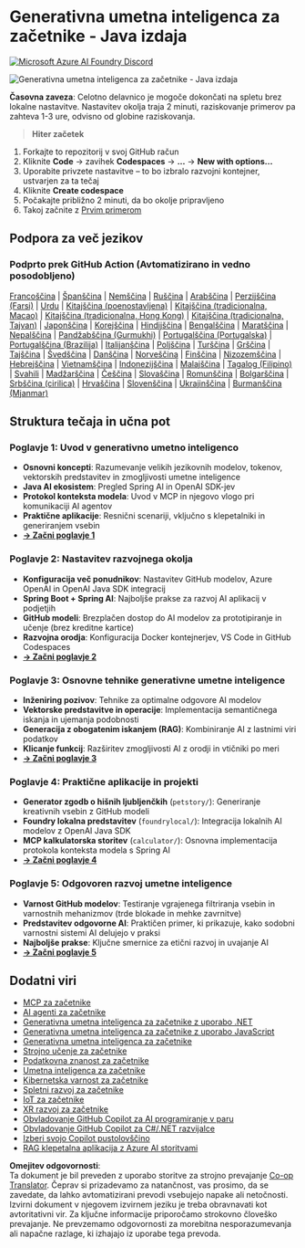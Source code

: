 <!--
CO_OP_TRANSLATOR_METADATA:
{
  "original_hash": "90ac762d40c6db51b8081cdb3e49e9db",
  "translation_date": "2025-08-07T11:23:00+00:00",
  "source_file": "README.md",
  "language_code": "sl"
}
-->
# Generativna umetna inteligenca za začetnike - Java izdaja
[![Microsoft Azure AI Foundry Discord](https://dcbadge.limes.pink/api/server/ByRwuEEgH4)](https://discord.com/invite/ByRwuEEgH4)

![Generativna umetna inteligenca za začetnike - Java izdaja](../../translated_images/beg-genai-series.8b48be9951cc574c25f8a3accba949bfd03c2f008e2c613283a1b47316fbee68.sl.png)

**Časovna zaveza**: Celotno delavnico je mogoče dokončati na spletu brez lokalne nastavitve. Nastavitev okolja traja 2 minuti, raziskovanje primerov pa zahteva 1-3 ure, odvisno od globine raziskovanja.

> **Hiter začetek**

1. Forkajte to repozitorij v svoj GitHub račun
2. Kliknite **Code** → zavihek **Codespaces** → **...** → **New with options...**
3. Uporabite privzete nastavitve – to bo izbralo razvojni kontejner, ustvarjen za ta tečaj
4. Kliknite **Create codespace**
5. Počakajte približno 2 minuti, da bo okolje pripravljeno
6. Takoj začnite z [Prvim primerom](./02-SetupDevEnvironment/README.md#step-2-create-a-github-personal-access-token)

## Podpora za več jezikov

### Podprto prek GitHub Action (Avtomatizirano in vedno posodobljeno)

[Francoščina](../fr/README.md) | [Španščina](../es/README.md) | [Nemščina](../de/README.md) | [Ruščina](../ru/README.md) | [Arabščina](../ar/README.md) | [Perzijščina (Farsi)](../fa/README.md) | [Urdu](../ur/README.md) | [Kitajščina (poenostavljena)](../zh/README.md) | [Kitajščina (tradicionalna, Macao)](../mo/README.md) | [Kitajščina (tradicionalna, Hong Kong)](../hk/README.md) | [Kitajščina (tradicionalna, Tajvan)](../tw/README.md) | [Japonščina](../ja/README.md) | [Korejščina](../ko/README.md) | [Hindijščina](../hi/README.md) | [Bengalščina](../bn/README.md) | [Maratščina](../mr/README.md) | [Nepalščina](../ne/README.md) | [Pandžabščina (Gurmukhi)](../pa/README.md) | [Portugalščina (Portugalska)](../pt/README.md) | [Portugalščina (Brazilija)](../br/README.md) | [Italijanščina](../it/README.md) | [Poljščina](../pl/README.md) | [Turščina](../tr/README.md) | [Grščina](../el/README.md) | [Tajščina](../th/README.md) | [Švedščina](../sv/README.md) | [Danščina](../da/README.md) | [Norveščina](../no/README.md) | [Finščina](../fi/README.md) | [Nizozemščina](../nl/README.md) | [Hebrejščina](../he/README.md) | [Vietnamščina](../vi/README.md) | [Indonezijščina](../id/README.md) | [Malajščina](../ms/README.md) | [Tagalog (Filipino)](../tl/README.md) | [Svahili](../sw/README.md) | [Madžarščina](../hu/README.md) | [Češčina](../cs/README.md) | [Slovaščina](../sk/README.md) | [Romunščina](../ro/README.md) | [Bolgarščina](../bg/README.md) | [Srbščina (cirilica)](../sr/README.md) | [Hrvaščina](../hr/README.md) | [Slovenščina](./README.md) | [Ukrajinščina](../uk/README.md) | [Burmanščina (Mjanmar)](../my/README.md)

## Struktura tečaja in učna pot

### **Poglavje 1: Uvod v generativno umetno inteligenco**
- **Osnovni koncepti**: Razumevanje velikih jezikovnih modelov, tokenov, vektorskih predstavitev in zmogljivosti umetne inteligence
- **Java AI ekosistem**: Pregled Spring AI in OpenAI SDK-jev
- **Protokol konteksta modela**: Uvod v MCP in njegovo vlogo pri komunikaciji AI agentov
- **Praktične aplikacije**: Resnični scenariji, vključno s klepetalniki in generiranjem vsebin
- **[→ Začni poglavje 1](./01-IntroToGenAI/README.md)**

### **Poglavje 2: Nastavitev razvojnega okolja**
- **Konfiguracija več ponudnikov**: Nastavitev GitHub modelov, Azure OpenAI in OpenAI Java SDK integracij
- **Spring Boot + Spring AI**: Najboljše prakse za razvoj AI aplikacij v podjetjih
- **GitHub modeli**: Brezplačen dostop do AI modelov za prototipiranje in učenje (brez kreditne kartice)
- **Razvojna orodja**: Konfiguracija Docker kontejnerjev, VS Code in GitHub Codespaces
- **[→ Začni poglavje 2](./02-SetupDevEnvironment/README.md)**

### **Poglavje 3: Osnovne tehnike generativne umetne inteligence**
- **Inženiring pozivov**: Tehnike za optimalne odgovore AI modelov
- **Vektorske predstavitve in operacije**: Implementacija semantičnega iskanja in ujemanja podobnosti
- **Generacija z obogatenim iskanjem (RAG)**: Kombiniranje AI z lastnimi viri podatkov
- **Klicanje funkcij**: Razširitev zmogljivosti AI z orodji in vtičniki po meri
- **[→ Začni poglavje 3](./03-CoreGenerativeAITechniques/README.md)**

### **Poglavje 4: Praktične aplikacije in projekti**
- **Generator zgodb o hišnih ljubljenčkih** (`petstory/`): Generiranje kreativnih vsebin z GitHub modeli
- **Foundry lokalna predstavitev** (`foundrylocal/`): Integracija lokalnih AI modelov z OpenAI Java SDK
- **MCP kalkulatorska storitev** (`calculator/`): Osnovna implementacija protokola konteksta modela s Spring AI
- **[→ Začni poglavje 4](./04-PracticalSamples/README.md)**

### **Poglavje 5: Odgovoren razvoj umetne inteligence**
- **Varnost GitHub modelov**: Testiranje vgrajenega filtriranja vsebin in varnostnih mehanizmov (trde blokade in mehke zavrnitve)
- **Predstavitev odgovorne AI**: Praktičen primer, ki prikazuje, kako sodobni varnostni sistemi AI delujejo v praksi
- **Najboljše prakse**: Ključne smernice za etični razvoj in uvajanje AI
- **[→ Začni poglavje 5](./05-ResponsibleGenAI/README.md)**

## Dodatni viri

- [MCP za začetnike](https://github.com/microsoft/mcp-for-beginners)
- [AI agenti za začetnike](https://github.com/microsoft/ai-agents-for-beginners)
- [Generativna umetna inteligenca za začetnike z uporabo .NET](https://github.com/microsoft/Generative-AI-for-beginners-dotnet)
- [Generativna umetna inteligenca za začetnike z uporabo JavaScript](https://github.com/microsoft/generative-ai-with-javascript)
- [Generativna umetna inteligenca za začetnike](https://github.com/microsoft/generative-ai-for-beginners)
- [Strojno učenje za začetnike](https://aka.ms/ml-beginners)
- [Podatkovna znanost za začetnike](https://aka.ms/datascience-beginners)
- [Umetna inteligenca za začetnike](https://aka.ms/ai-beginners)
- [Kibernetska varnost za začetnike](https://github.com/microsoft/Security-101)
- [Spletni razvoj za začetnike](https://aka.ms/webdev-beginners)
- [IoT za začetnike](https://aka.ms/iot-beginners)
- [XR razvoj za začetnike](https://github.com/microsoft/xr-development-for-beginners)
- [Obvladovanje GitHub Copilot za AI programiranje v paru](https://aka.ms/GitHubCopilotAI)
- [Obvladovanje GitHub Copilot za C#/.NET razvijalce](https://github.com/microsoft/mastering-github-copilot-for-dotnet-csharp-developers)
- [Izberi svojo Copilot pustolovščino](https://github.com/microsoft/CopilotAdventures)
- [RAG klepetalna aplikacija z Azure AI storitvami](https://github.com/Azure-Samples/azure-search-openai-demo-java)

**Omejitev odgovornosti**:  
Ta dokument je bil preveden z uporabo storitve za strojno prevajanje [Co-op Translator](https://github.com/Azure/co-op-translator). Čeprav si prizadevamo za natančnost, vas prosimo, da se zavedate, da lahko avtomatizirani prevodi vsebujejo napake ali netočnosti. Izvirni dokument v njegovem izvirnem jeziku je treba obravnavati kot avtoritativni vir. Za ključne informacije priporočamo strokovno človeško prevajanje. Ne prevzemamo odgovornosti za morebitna nesporazumevanja ali napačne razlage, ki izhajajo iz uporabe tega prevoda.